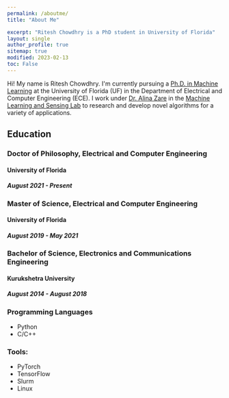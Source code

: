 ```yaml
---
permalink: /aboutme/
title: "About Me"

excerpt: "Ritesh Chowdhry is a PhD student in University of Florida"
layout: single
author_profile: true
sitemap: true
modified: 2023-02-13
toc: False
---
```

Hi! My name is Ritesh Chowdhry. I'm currently pursuing a [Ph.D. in Machine Learning](https://faculty.eng.ufl.edu/machine-learning/2021/03/welcome-new-phd-student-ritesh-chowdhry/) at the University of Florida (UF) in the Department of Electrical and Computer Engineering (ECE). I work under
[Dr. Alina Zare](https://faculty.eng.ufl.edu/machine-learning/people/faculty/) in the
[Machine Learning and Sensing Lab](https://faculty.eng.ufl.edu/machine-learning/machine-learning-sensing-lab/) to research and develop novel algorithms for a variety of applications.<br/>


## Education

### Doctor of Philosophy, Electrical and Computer Engineering

#### University of Florida

##### August 2021 - Present

### Master of Science, Electrical and Computer Engineering

#### University of Florida

##### August 2019 - May 2021

### Bachelor of Science, Electronics and Communications Engineering 

#### Kurukshetra University

##### August 2014 - August 2018

### Programming Languages
* Python
* C/C++

###  Tools: 
* PyTorch 
* TensorFlow 
* Slurm 
* Linux
